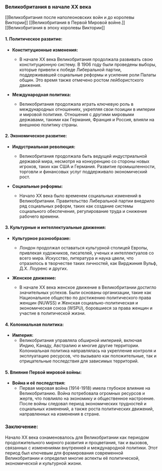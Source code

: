 ### Великобритания в начале XX века
[[Великобритания после наполеоновских войн и до королевы Виктории]]
[[Великобритания в Первой Мировой войне.]]
[[Великобритания в эпоху королевы Виктории]]
#### 1. Политическое развитие:

- **Конституционные изменения:**
  - В начале XX века Великобритания продолжала развивать свою конституционную систему. В 1906 году были проведены выборы, которые привели к победе Либеральной партии, поддерживавшей социальные реформы и усиление роли Палаты общин. Это время также отмечено ростом лейбористского движения.

- **Международная политика:**
  - Великобритания продолжала играть ключевую роль в международных отношениях, укрепляя свои позиции в империи и мировой политике. Отношения с другими мировыми державами, такими как Германия, Франция и Россия, влияли на внешнюю политику страны.

#### 2. Экономическое развитие:

- **Индустриальная революция:**
  - Великобритания продолжала быть ведущей индустриальной державой мира, несмотря на конкуренцию со стороны новых игроков, таких как США и Германия. Развитие промышленности, торговли и финансовых услуг поддерживало экономический рост.

- **Социальные реформы:**
  - Начало XX века было временем социальных изменений в Великобритании. Правительство Либеральной партии внедрило ряд социальных реформ, таких как создание системы социального обеспечения, регулирование труда и снижение рабочего времени.

#### 3. Культурные и интеллектуальные движения:

- **Культурное разнообразие:**
  - Лондон продолжал оставаться культурной столицей Европы, привлекая художников, писателей, ученых и интеллектуалов со всего мира. Искусство, литература и наука цвели, что отразилось в творчестве таких личностей, как Вирджиния Вульф, Д.Х. Лоуренс и других.

- **Женское движение:**
  - В начале XX века женское движение в Великобритании достигло значительных успехов. Были основаны организации, такие как Национальное общество по достижению политического права женщин (NUWSS) и Женская социально-политическая и экономическая союза (WSPU), боровшиеся за права женщин и участие в политической жизни.

#### 4. Колониальная политика:

- **Империя:**
  - Великобритания управляла обширной империей, включая Индию, Канаду, Австралию и многие другие территории. Колониальная политика направлялась на укрепление контроля и эксплуатацию ресурсов, что вызывало как положительные, так и отрицательные последствия для зависимых территорий.

#### 5. Влияние Первой мировой войны:

- **Война и её последствия:**
  - Первая мировая война (1914-1918) имела глубокое влияние на Великобританию. Война потребовала огромных ресурсов и жертв, что повлияло на экономику и общественное настроение. После войны следовал период экономических трудностей и социальных изменений, а также роста политических движений, направленных на изменения в стране.

### Заключение:

Начало XX века ознаменовалось для Великобритании как периодом продолжительного мирного развития и процветания, так и вызовов, связанных с изменениями внутренней и международной политики. Этот период был ключевым для формирования современной Великобритании и определил многие аспекты её политической, экономической и культурной жизни.